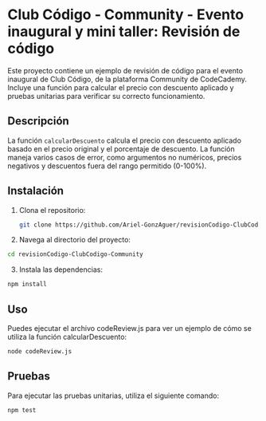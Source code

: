 # Club Código - Community - Evento inaugural y mini taller: Revisión de código

Este proyecto contiene un ejemplo de revisión de código para el evento inaugural de Club Código, de la plataforma Community de CodeCademy. Incluye una función para calcular el precio con descuento aplicado y pruebas unitarias para verificar su correcto funcionamiento.

## Descripción

La función `calcularDescuento` calcula el precio con descuento aplicado basado en el precio original y el porcentaje de descuento. La función maneja varios casos de error, como argumentos no numéricos, precios negativos y descuentos fuera del rango permitido (0-100%).

## Instalación

1. Clona el repositorio:
   ```sh
   git clone https://github.com/Ariel-GonzAguer/revisionCodigo-ClubCodigo-Community.git
   ```
2. Navega al directorio del proyecto:

```sh
cd revisionCodigo-ClubCodigo-Community
```

3. Instala las dependencias:

```sh
npm install
```

## Uso

Puedes ejecutar el archivo codeReview.js para ver un ejemplo de cómo se utiliza la función calcularDescuento:

```sh
node codeReview.js
```

## Pruebas

Para ejecutar las pruebas unitarias, utiliza el siguiente comando:

```sh
npm test
```
